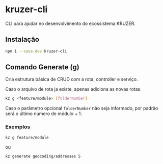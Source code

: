 # kruzer-cli

CLI para ajudar no desenvolvimento do ecossistema KRUZER.

## Instalação

```bash
npm i --save-dev kruzer-cli
```

## Comando Generate (g)

Cria estrutura básica de CRUD com a rota, controller e serviço.

Caso o arquivo de rota ja existe, apenas adiciona as novas rotas.

```bash
kz g <feature/module> [folderNumber] 
```

Caso o parâmetro opcional ```folderNumber``` não seja informado, por padrão será o último número de módulo + 1.

### Exemplos

```bash
kz g feature/module
```

ou

```bash
kz generate geocoding/addresses 5
```


